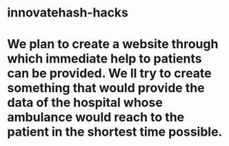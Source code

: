# innovatehash-hacks
# We plan to create a website through which immediate help to patients can be provided. We ll try to create something that would provide the data of the hospital whose ambulance would reach to the patient in the shortest time possible.
  
